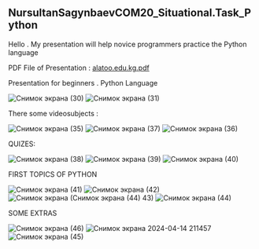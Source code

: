 

## NursultanSagynbaevCOM20_Situational.Task_Python

Hello . My presentation will help novice programmers practice the Python language




PDF File of Presentation : [alatoo.edu.kg.pdf](https://github.com/Nursultan15/NursultanSagynbaevCOM20_ST_Python/files/14975475/alatoo.edu.kg.pdf)






Presentation for beginners . Python Language

![Снимок экрана (30)](https://github.com/Nursultan15/NursultanSagynbaevCOM20_ST_Python/assets/73534336/5ee4e6ec-fbcb-400c-8901-d672e54c5556)
![Снимок экрана (31)](https://github.com/Nursultan15/NursultanSagynbaevCOM20_ST_Python/assets/73534336/4e0e0e2a-36ad-4c06-8233-fb95769b9813)

There some videosubjects :

![Снимок экрана (35)](https://github.com/Nursultan15/NursultanSagynbaevCOM20_ST_Python/assets/73534336/e6a0abe9-1f57-4056-aae5-352c08a75e6e)
![Снимок экрана (37)](https://github.com/Nursultan15/NursultanSagynbaevCOM20_ST_Python/assets/73534336/3b81189c-f855-4521-96b2-8527d94222a3)
![Снимок экрана (36)](https://github.com/Nursultan15/NursultanSagynbaevCOM20_ST_Python/assets/73534336/cb5a2092-e2df-440b-b1ca-b0db4dbef1ad)


QUIZES:


![Снимок экрана (38)](https://github.com/Nursultan15/NursultanSagynbaevCOM20_ST_Python/assets/73534336/8016c6e3-1b53-411e-ac38-11fc86d1e843)
![Снимок экрана (39)](https://github.com/Nursultan15/NursultanSagynbaevCOM20_ST_Python/assets/73534336/867dbd68-d13e-4d5d-87d1-6e14e206f506)
![Снимок экрана (40)](https://github.com/Nursultan15/NursultanSagynbaevCOM20_ST_Python/assets/73534336/4bd0c8fb-a0a2-4cea-8ea4-f2823a2933ec)

FIRST TOPICS OF PYTHON

![Снимок экрана (41)](https://github.com/Nursultan15/NursultanSagynbaevCOM20_ST_Python/assets/73534336/b7e59bdf-c97e-4ef9-8b48-d7b64a2c4586)
![Снимок экрана (42)](https://github.com/Nursultan15/NursultanSagynbaevCOM20_ST_Python/assets/73534336/e9468df4-6547-421d-8a18-fb2ea6d3a062)
![Снимок экрана (![Снимок экрана (44)](https://github.com/Nursultan15/NursultanSagynbaevCOM20_ST_Python/assets/73534336/64f9d698-514e-4284-ba38-8dfef191fca0)
43)](https://github.com/Nursultan15/NursultanSagynbaevCOM20_ST_Python/assets/73534336/e59adbba-57c4-46b4-84f5-a73e263c0165)
![Снимок экрана (44)](https://github.com/Nursultan15/NursultanSagynbaevCOM20_ST_Python/assets/73534336/79335fe8-5515-4a33-87bf-b934c40c4158)




SOME EXTRAS


![Снимок экрана (46)](https://github.com/Nursultan15/NursultanSagynbaevCOM20_ST_Python/assets/73534336/98725d69-662f-414c-b41f-69fd6df87bf6)
![Снимок экрана 2024-04-14 211457](https://github.com/Nursultan15/NursultanSagynbaevCOM20_ST_Python/assets/73534336/7dcabdd3-448a-47cf-b52c-8dfccda7d6a8)
![Снимок экрана (45)](https://github.com/Nursultan15/NursultanSagynbaevCOM20_ST_Python/assets/73534336/2affaec8-fd2f-48c8-93ad-f80d72e2ba34)
